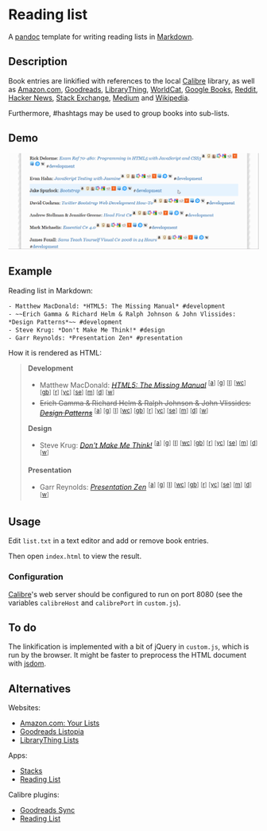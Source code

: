Reading list
============

A [pandoc](http://pandoc.org/) template for writing reading lists in
[Markdown](http://daringfireball.net/projects/markdown/syntax).

Description
-----------

Book entries are linkified with references to the local
[Calibre](http://calibre-ebook.com/) library, as well as
[Amazon.com](http://www.amazon.com/),
[Goodreads](http://www.goodreads.com/),
[LibraryThing](http://www.librarything.com/),
[WorldCat](http://www.worldcat.org/),
[Google Books](http://books.google.com/),
[Reddit](http://www.reddit.com/),
[Hacker News](http://news.ycombinator.com/),
[Stack Exchange](http://stackexchange.com/),
[Medium](http://medium.com/) and
[Wikipedia](http://en.wikipedia.org/wiki/Main_Page).

Furthermore, #hashtags may be used to group books into sub-lists.

Demo
----

![Screencast](screencast.gif)

Example
-------

Reading list in Markdown:

    - Matthew MacDonald: *HTML5: The Missing Manual* #development
    - ~~Erich Gamma & Richard Helm & Ralph Johnson & John Vlissides: *Design Patterns*~~ #development
    - Steve Krug: *Don't Make Me Think!* #design
    - Garr Reynolds: *Presentation Zen* #presentation

How it is rendered as HTML:

> **Development**
>
> -   Matthew MacDonald: *[HTML5: The Missing Manual](http://localhost:8080/browse/search?query=matthew%20macdonald%20html5%20the%20missing%20manual)* <sup>[[a](http://www.amazon.com/s/?field-keywords=matthew%20macdonald%20html5%20the%20missing%20manual)] [[g](http://www.goodreads.com/search?query=matthew%20macdonald%20html5%20the%20missing%20manual)] [[l](http://www.librarything.com/search.php?term=matthew%20macdonald%20html5%20the%20missing%20manual)] [[wc](http://www.worldcat.org/search?q=matthew%20macdonald%20html5%20the%20missing%20manual)] [[gb](http://www.google.com/?gws_rd=ssl#tbm=bks&q=matthew%20macdonald%20html5%20the%20missing%20manual)] [[r](http://www.google.com/#q=site:www.reddit.com+%22html5%3A%20the%20missing%20manual%22)] [[yc](http://www.google.com/#q=site:news.ycombinator.com+%22html5%3A%20the%20missing%20manual%22)] [[se](http://stackexchange.com/search?q=%22html5%3A%20the%20missing%20manual%22)] [[m](http://www.google.com/#q=site:medium.com+%22html5%3A%20the%20missing%20manual%22)] [[d](http://www.google.com/#q=forum+%22html5%3A%20the%20missing%20manual%22)] [[w](http://en.wikipedia.org/w/index.php?search=matthew%20macdonald%20html5%20the%20missing%20manual)]</sup>
> -   ~~Erich Gamma & Richard Helm & Ralph Johnson & John Vlissides: *[Design Patterns](http://localhost:8080/browse/search?query=erich%20gamma%20richard%20helm%20ralph%20johnson%20john%20vlissides%20design%20patterns)*~~ <sup>[[a](http://www.amazon.com/s/?field-keywords=erich%20gamma%20richard%20helm%20ralph%20johnson%20john%20vlissides%20design%20patterns)] [[g](http://www.goodreads.com/search?query=erich%20gamma%20richard%20helm%20ralph%20johnson%20john%20vlissides%20design%20patterns)] [[l](http://www.librarything.com/search.php?term=erich%20gamma%20richard%20helm%20ralph%20johnson%20john%20vlissides%20design%20patterns)] [[wc](http://www.worldcat.org/search?q=erich%20gamma%20richard%20helm%20ralph%20johnson%20john%20vlissides%20design%20patterns)] [[gb](http://www.google.com/?gws_rd=ssl#tbm=bks&q=erich%20gamma%20richard%20helm%20ralph%20johnson%20john%20vlissides%20design%20patterns)] [[r](http://www.google.com/#q=site:www.reddit.com+%22design%20patterns%22)] [[yc](http://www.google.com/#q=site:news.ycombinator.com+%22design%20patterns%22)] [[se](http://stackexchange.com/search?q=%22design%20patterns%22)] [[m](http://www.google.com/#q=site:medium.com+%22design%20patterns%22)] [[d](http://www.google.com/#q=forum+%22design%20patterns%22)] [[w](http://en.wikipedia.org/w/index.php?search=erich%20gamma%20richard%20helm%20ralph%20johnson%20john%20vlissides%20design%20patterns)]</sup>
>
> **Design**
>
> -   Steve Krug: *[Don't Make Me Think!](http://localhost:8080/browse/search?query=steve%20krug%20don%27t%20make%20me%20think%20)* <sup>[[a](http://www.amazon.com/s/?field-keywords=steve%20krug%20don%27t%20make%20me%20think%20)] [[g](http://www.goodreads.com/search?query=steve%20krug%20don%27t%20make%20me%20think%20)] [[l](http://www.librarything.com/search.php?term=steve%20krug%20don%27t%20make%20me%20think%20)] [[wc](http://www.worldcat.org/search?q=steve%20krug%20don%27t%20make%20me%20think%20)] [[gb](http://www.google.com/?gws_rd=ssl#tbm=bks&q=steve%20krug%20don%27t%20make%20me%20think%20)] [[r](http://www.google.com/#q=site:www.reddit.com+%22don%27t%20make%20me%20think!%22)] [[yc](http://www.google.com/#q=site:news.ycombinator.com+%22don%27t%20make%20me%20think!%22)] [[se](http://stackexchange.com/search?q=%22don%27t%20make%20me%20think!%22)] [[m](http://www.google.com/#q=site:medium.com+%22don%27t%20make%20me%20think!%22)] [[d](http://www.google.com/#q=forum+%22don%27t%20make%20me%20think!%22)] [[w](http://en.wikipedia.org/w/index.php?search=steve%20krug%20don%27t%20make%20me%20think%20)]</sup>
>
> **Presentation**
>
> -   Garr Reynolds: *[Presentation Zen](http://localhost:8080/browse/search?query=garr%20reynolds%20presentation%20zen)* <sup>[[a](http://www.amazon.com/s/?field-keywords=garr%20reynolds%20presentation%20zen)] [[g](http://www.goodreads.com/search?query=garr%20reynolds%20presentation%20zen)] [[l](http://www.librarything.com/search.php?term=garr%20reynolds%20presentation%20zen)] [[wc](http://www.worldcat.org/search?q=garr%20reynolds%20presentation%20zen)] [[gb](http://www.google.com/?gws_rd=ssl#tbm=bks&q=garr%20reynolds%20presentation%20zen)] [[r](http://www.google.com/#q=site:www.reddit.com+%22presentation%20zen%22)] [[yc](http://www.google.com/#q=site:news.ycombinator.com+%22presentation%20zen%22)] [[se](http://stackexchange.com/search?q=%22presentation%20zen%22)] [[m](http://www.google.com/#q=site:medium.com+%22presentation%20zen%22)] [[d](http://www.google.com/#q=forum+%22presentation%20zen%22)] [[w](http://en.wikipedia.org/w/index.php?search=garr%20reynolds%20presentation%20zen)]</sup>

Usage
-----

Edit `list.txt` in a text editor and add or remove book entries.

Then open `index.html` to view the result.

### Configuration

[Calibre](http://calibre-ebook.com/)'s web server should be configured
to run on port 8080 (see the variables `calibreHost` and `calibrePort`
in `custom.js`).

To do
-----

The linkification is implemented with a bit of jQuery in `custom.js`,
which is run by the browser. It might be faster to preprocess the HTML
document with [jsdom](http://www.2ality.com/2012/02/jsdom.html).

Alternatives
------------

Websites:

-   [Amazon.com: Your Lists](http://www.amazon.com/gp/lists/homepage.html)
-   [Goodreads Listopia](http://www.goodreads.com/list)
-   [LibraryThing Lists](http://www.librarything.com/lists)

Apps:

-   [Stacks](https://itunes.apple.com/us/app/stacks-a-modern-reading-list/id734184669)
-   [Reading List](https://itunes.apple.com/us/app/reading-list-keep-track-your/id1050466668)

Calibre plugins:

-   [Goodreads Sync](http://www.mobileread.com/forums/showthread.php?t=123281)
-   [Reading List](http://www.mobileread.com/forums/showthread.php?t=134856)
